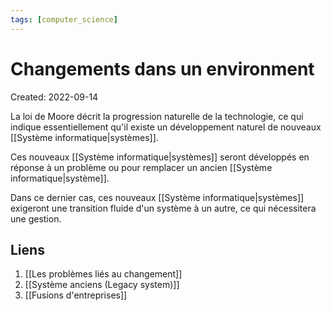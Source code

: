```yaml
---
tags: [computer_science] 
---
```

# Changements dans un environment
Created: 2022-09-14

La loi de Moore décrit la progression naturelle de la technologie, ce qui indique essentiellement qu'il existe un développement naturel de nouveaux [[Système informatique|systèmes]].  

Ces nouveaux [[Système informatique|systèmes]] seront développés en réponse à un problème ou pour remplacer un ancien [[Système informatique|système]].

Dans ce dernier cas, ces nouveaux [[Système informatique|systèmes]] exigeront une transition fluide d'un système à un autre, ce qui nécessitera une gestion.

## Liens
1. [[Les problèmes liés au changement]]
2. [[Système anciens (Legacy system)]]
3. [[Fusions d'entreprises]]



